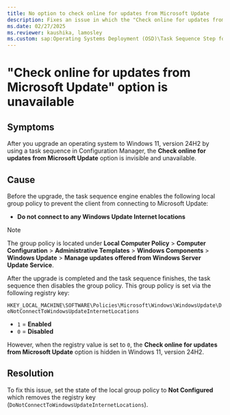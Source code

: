 ```yaml
---
title: No option to check online for updates from Microsoft Update
description: Fixes an issue in which the "Check online for updates from Microsoft Update" option is unavailable after upgrading an OS to Windows 11, version 24H2.
ms.date: 02/27/2025
ms.reviewer: kaushika, lamosley
ms.custom: sap:Operating Systems Deployment (OSD)\Task Sequence Step for Applying Windows Settings
---
```

# "Check online for updates from Microsoft Update" option is unavailable

## Symptoms

After you upgrade an operating system to Windows 11, version 24H2 by using a task sequence in Configuration Manager, the **Check online for updates from Microsoft Update** option is invisible and unavailable.

## Cause

Before the upgrade, the task sequence engine enables the following local group policy to prevent the client from connecting to Microsoft Update:

- **Do not connect to any Windows Update Internet locations**

> [!NOTE]
> The group policy is located under **Local Computer Policy** > **Computer Configuration** > **Administrative Templates** > **Windows Components** > **Windows Update** > **Manage updates offered from Windows Server Update Service**.

After the upgrade is completed and the task sequence finishes, the task sequence then disables the group policy. This group policy is set via the following registry key:

`HKEY_LOCAL_MACHINE\SOFTWARE\Policies\Microsoft\Windows\WindowsUpdate\DoNotConnectToWindowsUpdateInternetLocations`

- `1` = **Enabled**
- `0` = **Disabled**

However, when the registry value is set to `0`, the **Check online for updates from Microsoft Update** option is hidden in Windows 11, version 24H2.

## Resolution

To fix this issue, set the state of the local group policy to **Not Configured** which removes the registry key (`DoNotConnectToWindowsUpdateInternetLocations`).

